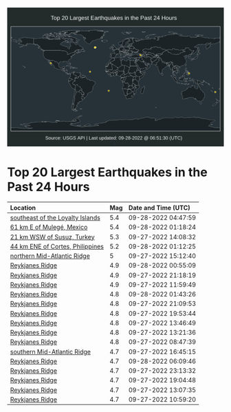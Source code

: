 ![Map](./map.png)

# Top 20 Largest Earthquakes in the Past 24 Hours

| Location | Mag | Date and Time (UTC) |
|:---|:---|:---|
| [southeast of the Loyalty Islands](https://earthquake.usgs.gov/earthquakes/eventpage/us6000inwk) | 5.4 | 09-28-2022 04:47:59 |
| [61 km E of Mulegé, Mexico](https://earthquake.usgs.gov/earthquakes/eventpage/us6000inv3) | 5.4 | 09-28-2022 01:18:24 |
| [21 km WSW of Susuz, Turkey](https://earthquake.usgs.gov/earthquakes/eventpage/us6000inmr) | 5.3 | 09-27-2022 14:08:32 |
| [44 km ENE of Cortes, Philippines](https://earthquake.usgs.gov/earthquakes/eventpage/us6000inv0) | 5.2 | 09-28-2022 01:12:25 |
| [northern Mid-Atlantic Ridge](https://earthquake.usgs.gov/earthquakes/eventpage/us6000inpf) | 5 | 09-27-2022 15:12:40 |
| [Reykjanes Ridge](https://earthquake.usgs.gov/earthquakes/eventpage/us6000inuv) | 4.9 | 09-28-2022 00:55:09 |
| [Reykjanes Ridge](https://earthquake.usgs.gov/earthquakes/eventpage/us6000int8) | 4.9 | 09-27-2022 21:18:19 |
| [Reykjanes Ridge](https://earthquake.usgs.gov/earthquakes/eventpage/us6000inm2) | 4.9 | 09-27-2022 11:59:49 |
| [Reykjanes Ridge](https://earthquake.usgs.gov/earthquakes/eventpage/us6000inve) | 4.8 | 09-28-2022 01:43:26 |
| [Reykjanes Ridge](https://earthquake.usgs.gov/earthquakes/eventpage/us6000int6) | 4.8 | 09-27-2022 21:09:53 |
| [Reykjanes Ridge](https://earthquake.usgs.gov/earthquakes/eventpage/us6000insf) | 4.8 | 09-27-2022 19:53:44 |
| [Reykjanes Ridge](https://earthquake.usgs.gov/earthquakes/eventpage/us6000inmq) | 4.8 | 09-27-2022 13:46:49 |
| [Reykjanes Ridge](https://earthquake.usgs.gov/earthquakes/eventpage/us6000inmi) | 4.8 | 09-27-2022 13:21:36 |
| [Reykjanes Ridge](https://earthquake.usgs.gov/earthquakes/eventpage/us6000inkr) | 4.8 | 09-27-2022 08:47:39 |
| [southern Mid-Atlantic Ridge](https://earthquake.usgs.gov/earthquakes/eventpage/us6000inqf) | 4.7 | 09-27-2022 16:45:15 |
| [Reykjanes Ridge](https://earthquake.usgs.gov/earthquakes/eventpage/us6000inww) | 4.7 | 09-28-2022 06:09:46 |
| [Reykjanes Ridge](https://earthquake.usgs.gov/earthquakes/eventpage/us6000inu0) | 4.7 | 09-27-2022 23:13:32 |
| [Reykjanes Ridge](https://earthquake.usgs.gov/earthquakes/eventpage/us6000inrw) | 4.7 | 09-27-2022 19:04:48 |
| [Reykjanes Ridge](https://earthquake.usgs.gov/earthquakes/eventpage/us6000inmh) | 4.7 | 09-27-2022 13:07:35 |
| [Reykjanes Ridge](https://earthquake.usgs.gov/earthquakes/eventpage/us6000inls) | 4.7 | 09-27-2022 10:59:20 |
